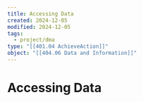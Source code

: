 ```yaml
---
title: Accessing Data
created: 2024-12-05
modified: 2024-12-05
tags:
  - project/dma
type: "[[401.04 AchieveAction]]"
object: "[[404.06 Data and Information]]"
---
```

# Accessing Data
